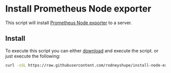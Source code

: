 # Install Prometheus Node exporter

This script will install [Prometheus Node exporter](https://github.com/prometheus/node_exporter)
to a server.

## Install

To execute this script you can either [download](https://raw.githubusercontent.com/rodneyshupe/install-node-exporter/main/install_node_exporter.sh)
and execute the script. or just execute the following:

```sh
curl -sSL https://raw.githubusercontent.com/rodneyshupe/install-node-exporter/main/install_node_exporter.sh | sudo bash
```
